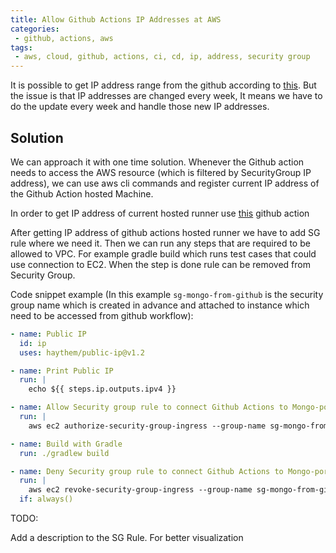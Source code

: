 ```yaml
---
title: Allow Github Actions IP Addresses at AWS
categories:
 - github, actions, aws
tags:
 - aws, cloud, github, actions, ci, cd, ip, address, security group
---
```


It is possible to get IP address range from the github according to [this](https://github.community/t/github-actions-ip-ranges/16824). But the issue is that IP addresses are changed every week, It means we have to do the update every week and handle those new IP addresses.

## Solution
We can approach it with one time solution. Whenever the Github action needs to access the AWS resource (which is filtered by SecurityGroup IP address), we can use aws cli commands and register current IP address of the Github Action hosted Machine. 

In order to get IP address of current hosted runner use [this](https://github.com/marketplace/actions/public-ip) github action 

After getting IP address of github actions hosted runner we have to add SG rule where we need it. Then we can run any steps that are required to be allowed to VPC. For example gradle build which runs test cases that could use connection to EC2. When the step is done rule can be removed from Security Group.

Code snippet example (In this example `sg-mongo-from-github` is the security group name which is created in advance and attached to instance which need to be accessed from github workflow):

```yaml
- name: Public IP
  id: ip
  uses: haythem/public-ip@v1.2

- name: Print Public IP
  run: |
    echo ${{ steps.ip.outputs.ipv4 }}

- name: Allow Security group rule to connect Github Actions to Mongo-port
  run: |
    aws ec2 authorize-security-group-ingress --group-name sg-mongo-from-github --protocol tcp --port 27017 --cidr ${{ steps.ip.outputs.ipv4 }}/32

- name: Build with Gradle
  run: ./gradlew build

- name: Deny Security group rule to connect Github Actions to Mongo-port
  run: |
    aws ec2 revoke-security-group-ingress --group-name sg-mongo-from-github --protocol tcp --port 27017 --cidr ${{ steps.ip.outputs.ipv4 }}/32
  if: always()
```

TODO:

Add a description to the SG Rule. For better visualization

